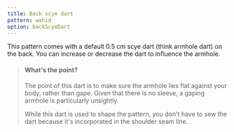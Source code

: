 ```yaml
---
title: Back scye dart
pattern: wahid
option: backScyeDart
---
```


This pattern comes with a default 0.5 cm scye dart (think armhole dart) on the back. You can increase or decrease the dart to influence the armhole.

> #### What's the point?
> 
> The point of this dart is to make sure the armhole lies flat against your body, rather than gape. Given that there is no sleeve, a gaping armhole is particularly unsightly.
> 
> While this dart is used to shape the pattern, you don't have to sew the dart because it's incorporated in the shoulder seam line.